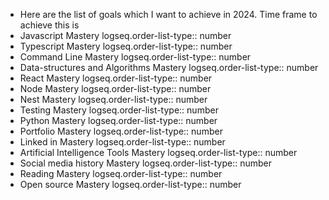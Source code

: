 - Here are the list of goals which I want to achieve in 2024. Time frame to achieve this is
- Javascript Mastery
  logseq.order-list-type:: number
- Typescript Mastery
  logseq.order-list-type:: number
- Command Line Mastery
  logseq.order-list-type:: number
- Data-structures and Algorithms Mastery
  logseq.order-list-type:: number
- React Mastery
  logseq.order-list-type:: number
- Node Mastery
  logseq.order-list-type:: number
- Nest Mastery
  logseq.order-list-type:: number
- Testing Mastery
  logseq.order-list-type:: number
- Python Mastery
  logseq.order-list-type:: number
- Portfolio Mastery
  logseq.order-list-type:: number
- Linked in Mastery
  logseq.order-list-type:: number
- Artificial Intelligence Tools Mastery
  logseq.order-list-type:: number
- Social media history Mastery
  logseq.order-list-type:: number
- Reading Mastery
  logseq.order-list-type:: number
- Open source Mastery
  logseq.order-list-type:: number